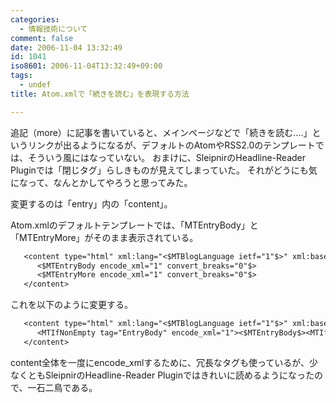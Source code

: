 ```yaml
---
categories:
  - 情報技術について
comment: false
date: 2006-11-04 13:32:49
id: 1041
iso8601: 2006-11-04T13:32:49+09:00
tags:
  - undef
title: Atom.xmlで「続きを読む」を表現する方法

---
```


<div class="entry-body">

追記（more）に記事を書いていると、メインページなどで「続きを読む....」というリンクが出るようになるが、デフォルトのAtomやRSS2.0のテンプレートでは、そういう風にはなっていない。
おまけに、SleipnirのHeadline-Reader Pluginでは「閉じタグ」らしきものが見えてしまっていた。
それがどうにも気になって、なんとかしてやろうと思ってみた。



変更するのは「entry」内の「content」。

Atom.xmlのデフォルトテンプレートでは、「MTEntryBody」と「MTEntryMore」がそのまま表示されている。
```default
   <content type="html" xml:lang="<$MTBlogLanguage ietf="1"$>" xml:base="<$MTBlogURL encode_xml="1"$>">
      <$MTEntryBody encode_xml="1" convert_breaks="0"$>
      <$MTEntryMore encode_xml="1" convert_breaks="0"$>
   </content>
```
これを以下のように変更する。
```default
   <content type="html" xml:lang="<$MTBlogLanguage ietf="1"$>" xml:base="<$MTBlogURL encode_xml="1"$>">
      <MTIfNonEmpty tag="EntryBody" encode_xml="1"><$MTEntryBody$><MTIfNonEmpty tag="EntryMore"><p><a href="<$MTEntryPermalink$>">続きを読む</a></p></MTIfNonEmpty></MTIfNonEmpty>
   </content>
```
content全体を一度にencode_xmlするために、冗長なタグも使っているが、少なくともSleipnirのHeadline-Reader Pluginではきれいに読めるようになったので、一石二鳥である。

</div>    	